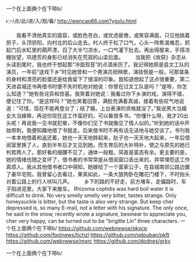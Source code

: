 
一个在上面俩个在下㖭b/




👉/点/此/进/入/观/看/ http://wencao66.com?ygxlu.html




　　我看不清他真实的面容，或脸色苍白，或忧虑疲倦，或笑容满面，只见他挑着担子、头顶骄阳，向村北的后山走去。村人终于松了口气，心头一阵焦渴难忍，抓起门后水缸里的葫芦漂，舀了大半勺凉水，一口气灌下肚去。再出得屋来，手搭凉棚张望，巩德芳的身影已经消失在荒寂的山梁后面。
　　当我把《收获》杂志从头读到尾时，我也终于想起那“冷面观音”的点滴来历了。我记得她原是县文工队的演员，一年前“送戏下乡”时见她曾和一个男演员扭秧歌，演技倒是一般，可那苗条的身材和漂亮的脸蛋还是给我留下了很深的印象。我知道想起了这点很重要，第二天进县城还书再借书时便不失时机地对她说：你曾在过文工队是吗？“是呀，你怎么知道？”她有些诧异和惊喜。我笑着对她说：我看过你下乡演的戏，演得不错，便记住了你。“是这样吗？”她也笑着回答，满脸充满着真诚，接着有些叹气地说道：“可惜，现在不能再登台了；结了婚，上台表演的资格就没了。”我说男大当婚女大当嫁嘛，再说你现在这工作蛮好的，可以看很多书。“你懂什么呀，我才20出头呢！再说我一见书就犯晕，不像你们见了书就像见了情人似的。”听到她的话中开始带刺，我便知趣地借了书就走。后来借书时不再有话无话地与她交谈了。书刊我一本本地借着和返还着，她也一天天地胖起来，肚子也一天天地大起来，一年后借阅室里换了人，直到半年后才又见到她。而生育后的大补特补，使之与原先的她已判若两人了。那好看的细腰不见了，通体一般粗，简直是富态有余。更主要的是，她的情绪也随之变坏了，借书者的书常常是从借阅窗口丢出来的，并常埋怨这工作真烦人。我从其他借书者口中得知，她嫁给了一个富家公子，在县城南郊公路边置了豪华宅院。我曾留心去看过，果真如此，一条大狼狗卧在雕花门楼下，不时抬头对着公路上的行人吠叫几声。
　　乡下的路的不好走，前方堵车，走偏路时，车子陷进泥里。大家下来推车。
Rhizoma coptidis was hard boil water it is difficult to drink.
No very smelly smelly very bitter, tastes strange.
Only honeysuckle is bitter, but the taste is also very strange.
But keep cher depressed is, so many E-mail, not a letter with his signature.
The only once, he said in the snow, recently wrote a signature, besmear to appreciate you, cher very happy, can be turned out to be "brigitte Lin" three characters.
一个在上面俩个在下㖭b/ https://github.com/webnewse/qkxcp
https://github.com/foolnews/tichzl
https://github.com/qdouban/pkft
https://github.com/webnewse/mxrc
https://github.com/dodnes/grkv





一个在上面俩个在下㖭b/
